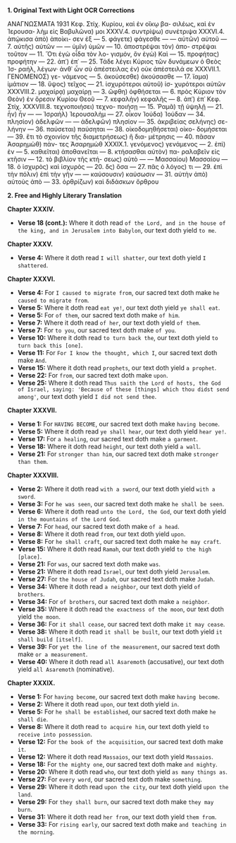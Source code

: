 **1. Original Text with Light OCR Corrections**

ΑΝΑΓΝΩΣΜΑΤΑ 1931
Κεφ. Στίχ.
Κυρίου, καὶ ἐν οἴκῳ βα-
σιλέως, καὶ ἐν Ἱερουσα-
λὴμ εἰς Βαβυλῶνα) μοι
XXXV.4. συντρίψω) συνέτριψα
XXXVI.4. ἀπῴκισα ἀπὸ) ἀποίκι-
σεν ἐξ
— 5. φάγετε) φάγεσθε
— — αὐτῶν) αὐτοῦ
— 7. αὐτῆς) αὐτῶν
— — ὑμῖν) ὑμῶν
— 10. ἀποστρέψαι τὸν) ἀπο-
στρέψαι τοῦτον
— 11. Ὅτι ἐγὼ οἶδα τὸν λο-
γισμόν, ὃν ἐγὼ) Καὶ
— 15. προφήτας) προφήτην
— 22. ἀπ᾿) ἐπ᾿
— 25. Τάδε λέγει Κύριος τῶν
δυνάμεων ὁ Θεὸς Ἰσ-
ραήλ, λέγων· ἀνθ᾿ ὧν
σὺ ἀπέστειλας ἐν) οὐκ
ἀπέστειλά σε
XXXVII.1. ΓΕΝΟΜΕΝΟΣ) γε-
νάμενος
— 5. ἀκούσεσθε) ἀκούσασθε
— 17. ἴαμα) ἱμάτιον
— 18. ὕψος) τεῖχος
— 21. ἰσχυρότεροι αὐτοῦ) ἰσ-
χυρότεροι αὐτῶν
XXXVIII.2. μαχαίρᾳ) μαχαίρῃ
— 3. ὤφθη) ὀφθήσεται
— 6. πρὸς Κύριον τὸν Θεὸν)
ἐν ὄρεσιν Κυρίου Θεοῦ
— 7. κεφαλὴν) κεφαλῆς
— 8. ἀπ᾿) ἐπ᾿
Κεφ. Στίχ.
XXXVIII.8. τεχνοποιήσει) τεχνο-
ποιήσῃ
— 15. Ῥαμᾶ) τῇ ὑψηλῇ
— 21. ἦν) ἦν
— — Ἰσραὴλ) Ἱερουσαλὴμ
— 27. οἶκον Ἰούδα) Ἰούδαν
— 34. πλησίον) ἀδελφῶν
— — ἀδελφῶν) πλησίον
— 35. ἀκριβείας σελήνης) σε-
λήνην
— 36. παύσεται) παύσηται
— 38. οἰκοδομηθήσεται) οἰκο-
δομήσεται
— 39. ἔτι τὸ σχοινίον τῆς
διαμετρήσεως) ἢ δια-
μέτρησις
— 40. πᾶσαν Ἀσαρημὼθ) πάν-
τες Ἀσαρημὼθ
XXXIX.1. γενόμενος) γενάμενος
— 2. ἐπὶ) ἐν
— 5. καθιεῖται) ἀποθανεῖται
— 8. κτήσασθαι αὐτὸν) πα-
ραλαβεῖν εἰς κτῆσιν
— 12. τὸ βιβλίον τῆς κτή-
σεως) αὐτὸ
— — Μασσαίου) Μασσαίου
— 18. ὁ ἰσχυρὸς) καὶ ἰσχυρὸς
— 20. δς) ὅσα
— 27. πᾶς ὁ λόγος) τι
— 29. ἐπὶ τὴν πόλιν) ἐπὶ τὴν
γῆν
— — καύσουσιν) καύσωσιν
— 31. αὐτὴν ἀπὸ) αὐτοὺς ἀπὸ
— 33. ὀρθρίζων) καὶ διδάσκων
ὄρθρου

**2. Free and Highly Literary Translation**

**Chapter XXXIV.**
*   **Verse 18 (cont.):** Where it doth read `of the Lord, and in the house of the king, and in Jerusalem into Babylon`, our text doth yield `to me`.

**Chapter XXXV.**
*   **Verse 4:** Where it doth read `I will shatter`, our text doth yield `I shattered`.

**Chapter XXXVI.**
*   **Verse 4:** For `I caused to migrate from`, our sacred text doth make `he caused to migrate from`.
*   **Verse 5:** Where it doth read `eat ye!`, our text doth yield `ye shall eat`.
*   **Verse 5:** For `of them`, our sacred text doth make `of him`.
*   **Verse 7:** Where it doth read `of her`, our text doth yield `of them`.
*   **Verse 7:** For `to you`, our sacred text doth make `of you`.
*   **Verse 10:** Where it doth read `to turn back the`, our text doth yield `to turn back this [one]`.
*   **Verse 11:** For `For I know the thought, which I`, our sacred text doth make `And`.
*   **Verse 15:** Where it doth read `prophets`, our text doth yield `a prophet`.
*   **Verse 22:** For `from`, our sacred text doth make `upon`.
*   **Verse 25:** Where it doth read `Thus saith the Lord of hosts, the God of Israel, saying: 'Because of these [things] which thou didst send among'`, our text doth yield `I did not send thee`.

**Chapter XXXVII.**
*   **Verse 1:** For `HAVING BECOME`, our sacred text doth make `having become`.
*   **Verse 5:** Where it doth read `ye shall hear`, our text doth yield `hear ye!`.
*   **Verse 17:** For `a healing`, our sacred text doth make `a garment`.
*   **Verse 18:** Where it doth read `height`, our text doth yield `a wall`.
*   **Verse 21:** For `stronger than him`, our sacred text doth make `stronger than them`.

**Chapter XXXVIII.**
*   **Verse 2:** Where it doth read `with a sword`, our text doth yield `with a sword`.
*   **Verse 3:** For `he was seen`, our sacred text doth make `he shall be seen`.
*   **Verse 6:** Where it doth read `unto the Lord, the God`, our text doth yield `in the mountains of the Lord God`.
*   **Verse 7:** For `head`, our sacred text doth make `of a head`.
*   **Verse 8:** Where it doth read `from`, our text doth yield `upon`.
*   **Verse 8:** For `he shall craft`, our sacred text doth make `he may craft`.
*   **Verse 15:** Where it doth read `Ramah`, our text doth yield `to the high [place]`.
*   **Verse 21:** For `was`, our sacred text doth make `was`.
*   **Verse 21:** Where it doth read `Israel`, our text doth yield `Jerusalem`.
*   **Verse 27:** For `the house of Judah`, our sacred text doth make `Judah`.
*   **Verse 34:** Where it doth read `a neighbor`, our text doth yield `of brothers`.
*   **Verse 34:** For `of brothers`, our sacred text doth make `a neighbor`.
*   **Verse 35:** Where it doth read `the exactness of the moon`, our text doth yield `the moon`.
*   **Verse 36:** For `it shall cease`, our sacred text doth make `it may cease`.
*   **Verse 38:** Where it doth read `it shall be built`, our text doth yield `it shall build [itself]`.
*   **Verse 39:** For `yet the line of the measurement`, our sacred text doth make `or a measurement`.
*   **Verse 40:** Where it doth read `all Asaremoth` (accusative), our text doth yield `all Asaremoth` (nominative).

**Chapter XXXIX.**
*   **Verse 1:** For `having become`, our sacred text doth make `having become`.
*   **Verse 2:** Where it doth read `upon`, our text doth yield `in`.
*   **Verse 5:** For `he shall be established`, our sacred text doth make `he shall die`.
*   **Verse 8:** Where it doth read `to acquire him`, our text doth yield `to receive into possession`.
*   **Verse 12:** For `the book of the acquisition`, our sacred text doth make `it`.
*   **Verse 12:** Where it doth read `Massaios`, our text doth yield `Massaios`.
*   **Verse 18:** For `the mighty one`, our sacred text doth make `and mighty`.
*   **Verse 20:** Where it doth read `who`, our text doth yield `as many things as`.
*   **Verse 27:** For `every word`, our sacred text doth make `something`.
*   **Verse 29:** Where it doth read `upon the city`, our text doth yield `upon the land`.
*   **Verse 29:** For `they shall burn`, our sacred text doth make `they may burn`.
*   **Verse 31:** Where it doth read `her from`, our text doth yield `them from`.
*   **Verse 33:** For `rising early`, our sacred text doth make `and teaching in the morning`.